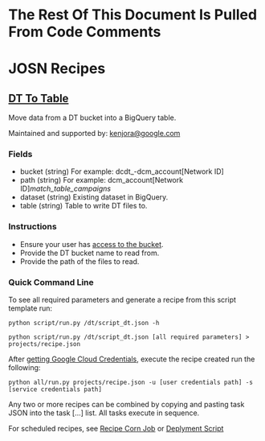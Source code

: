 # The Rest Of This Document Is Pulled From Code Comments


# JOSN Recipes

## [DT To Table](/dt/script_dt.json)

Move data from a DT bucket into a BigQuery table.

Maintained and supported by: kenjora@google.com

### Fields

- bucket (string) For example: dcdt_-dcm_account[Network ID]
- path (string) For example: dcm_account[Network ID]_match_table_campaigns_
- dataset (string) Existing dataset in BigQuery.
- table (string) Table to write DT files to.

### Instructions

- Ensure your user has <a href='https://developers.google.com/doubleclick-advertisers/dtv2/getting-started' target='_blank'>access to the bucket</a>.
- Provide the DT bucket name to read from.
- Provide the path of the files to read.

### Quick Command Line

To see all required parameters and generate a recipe from this script template run:

`python script/run.py /dt/script_dt.json -h`

`python script/run.py /dt/script_dt.json [all required parameters] > projects/recipe.json`

After [getting Google Cloud Credentials](/auth/README.md), execute the recipe created run the following:

`python all/run.py projects/recipe.json -u [user credentials path] -s [service credentials path]`

Any two or more recipes can be combined by copying and pasting task JSON into the task [...] list.  All tasks execute in sequence.

For scheduled recipes, see [Recipe Corn Job](/cron/README.md) or [Deplyment Script](/deploy/README.md)

